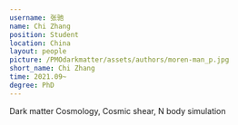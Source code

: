 ```yaml
---
username: 张驰
name: Chi Zhang
position: Student
location: China
layout: people
picture: /PMOdarkmatter/assets/authors/moren-man_p.jpg
short_name: Chi Zhang
time: 2021.09~
degree: PhD
---
```


Dark matter Cosmology,
Cosmic shear,
N body simulation
